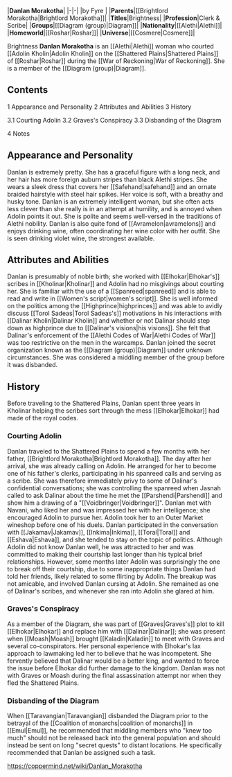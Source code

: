 |**Danlan Morakotha**|
|-|-|
|by  Fyre |
|**Parents**|[[Brightlord Morakotha\|Brightlord Morakotha]]|
|**Titles**|Brightness|
|**Profession**|Clerk & Scribe|
|**Groups**|[[Diagram (group)\|Diagram]]|
|**Nationality**|[[Alethi\|Alethi]]|
|**Homeworld**|[[Roshar\|Roshar]]|
|**Universe**|[[Cosmere\|Cosmere]]|

Brightness **Danlan Morakotha** is an [[Alethi\|Alethi]] woman who courted [[Adolin Kholin\|Adolin Kholin]] on the [[Shattered Plains\|Shattered Plains]] of [[Roshar\|Roshar]] during the [[War of Reckoning\|War of Reckoning]]. She is a member of the [[Diagram (group)\|Diagram]].

## Contents

1 Appearance and Personality
2 Attributes and Abilities
3 History

3.1 Courting Adolin
3.2 Graves's Conspiracy
3.3 Disbanding of the Diagram


4 Notes


## Appearance and Personality
Danlan is extremely pretty. She has a graceful figure with a long neck, and her hair has more foreign auburn stripes than black Alethi stripes. She wears a sleek dress that covers her [[Safehand\|safehand]] and an ornate braided hairstyle with steel hair spikes. Her voice is soft, with a breathy and husky tone.
Danlan is an extremely intelligent woman, but she often acts less clever than she really is in an attempt at humility, and is annoyed when Adolin points it out. She is polite and seems well-versed in the traditions of Alethi nobility. Danlan is also quite fond of [[Avramelon\|avramelons]] and enjoys drinking wine, often coordinating her wine color with her outfit. She is seen drinking violet wine, the strongest available.

## Attributes and Abilities
Danlan is presumably of noble birth; she worked with [[Elhokar\|Elhokar's]] scribes in [[Kholinar\|Kholinar]] and Adolin had no misgivings about courting her. She is familiar with the use of a [[Spanreed\|spanreed]] and is able to read and write in [[Women's script\|women's script]].
She is well informed on the politics among the [[Highprince\|highprinces]] and was able to avidly discuss [[Torol Sadeas\|Torol Sadeas's]] motivations in his interactions with [[Dalinar Kholin\|Dalinar Kholin]] and whether or not Dalinar should step down as highprince due to [[Dalinar's visions\|his visions]]. She felt that Dalinar's enforcement of the [[Alethi Codes of War\|Alethi Codes of War]] was too restrictive on the men in the warcamps.
Danlan joined the secret organization known as the [[Diagram (group)\|Diagram]] under unknown circumstances. She was considered a middling member of the group before it was disbanded.

## History
Before traveling to the Shattered Plains, Danlan spent three years in Kholinar helping the scribes sort through the mess [[Elhokar\|Elhokar]] had made of the royal codes.

### Courting Adolin
Danlan traveled to the Shattered Plains to spend a few months with her father, [[Brightlord Morakotha\|Brightlord Morakotha]]. The day after her arrival, she was already calling on Adolin. He arranged for her to become one of his father's clerks, participating in his spanreed calls and serving as a scribe. She was therefore immediately privy to some of Dalinar's confidential conversations; she was controlling the spanreed when Jasnah called to ask Dalinar about the time he met the [[Parshendi\|Parshendi]] and show him a drawing of a "[[Voidbringer\|Voidbringer]]".
Danlan met with Navani, who liked her and was impressed her with her intelligence; she encouraged Adolin to pursue her. Adolin took her to an Outer Market wineshop before one of his duels. Danlan participated in the conversation with [[Jakamav\|Jakamav]], [[Inkima\|Inkima]], [[Toral\|Toral]] and [[Eshava\|Eshava]], and she tended to stay on the topic of politics.
Although Adolin did not know Danlan well, he was attracted to her and was committed to making their courtship last longer than his typical brief relationships. However, some months later Adolin was surprisingly the one to break off their courtship, due to some inappropriate things Danlan had told her friends, likely related to some flirting by Adolin. The breakup was not amicable, and involved Danlan cursing at Adolin. She remained as one of Dalinar's scribes, and whenever she ran into Adolin she glared at him.

### Graves's Conspiracy
As a member of the Diagram, she was part of [[Graves\|Graves's]] plot to kill [[Elhokar\|Elhokar]] and replace him with [[Dalinar\|Dalinar]]; she was present when [[Moash\|Moash]] brought [[Kaladin\|Kaladin]] to meet with Graves and several co-conspirators. Her personal experience with Elhokar's lax approach to lawmaking led her to believe that he was incompetent. She fervently believed that Dalinar would be a better king, and wanted to force the issue before Elhokar did further damage to the kingdom.
Danlan was not with Graves or Moash during the final assassination attempt nor when they fled the Shattered Plains.

### Disbanding of the Diagram
When [[Taravangian\|Taravangian]] disbanded the Diagram prior to the betrayal of the [[Coalition of monarchs\|coalition of monarchs]] in [[Emul\|Emul]], he recommended that middling members who "knew too much" should not be released back into the general population and should instead be sent on long "secret quests" to distant locations. He specifically recommended that Danlan be assigned such a task.



https://coppermind.net/wiki/Danlan_Morakotha